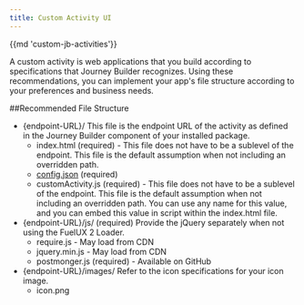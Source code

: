 ```yaml
---
title: Custom Activity UI
---
```

{{md 'custom-jb-activities'}}

A custom activity is web applications that you build according to specifications that Journey Builder recognizes. Using these recommendations, you can implement your app's file structure according to your preferences and business needs.

##Recommended File Structure
* {endpoint-URL}/ This file is the endpoint URL of the activity as defined in the Journey Builder component of your installed package.
    - index.html (required) - This file does not have to be a sublevel of the endpoint. This file is the default assumption when not including an overridden path.
    - [config.json](custom-activity-config.htm) (required)
    - customActivity.js (required) - This file does not have to be a sublevel of the endpoint. This file is the default assumption when not including an overridden path. You can use any name for this value, and you can embed this value in script within the index.html file.
* {endpoint-URL}/js/ (required) Provide the jQuery separately when not using the FuelUX 2 Loader.
    - require.js - May load from CDN
    - jquery.min.js - May load from CDN
    - postmonger.js (required) - Available on GitHub
* {endpoint-URL}/images/ Refer to the icon specifications for your icon image.
    - icon.png
